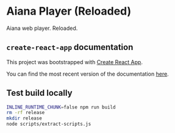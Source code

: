 # Aiana Player (Reloaded)

Aiana web player. Reloaded.

## `create-react-app` documentation

This project was bootstrapped with
[Create React App](https://github.com/facebookincubator/create-react-app).

You can find the most recent version of the documentation
[here](https://github.com/facebookincubator/create-react-app/blob/master/packages/react-scripts/template/README.md).

## Test build locally

```sh
INLINE_RUNTIME_CHUNK=false npm run build
rm -rf release
mkdir release
node scripts/extract-scripts.js
```
